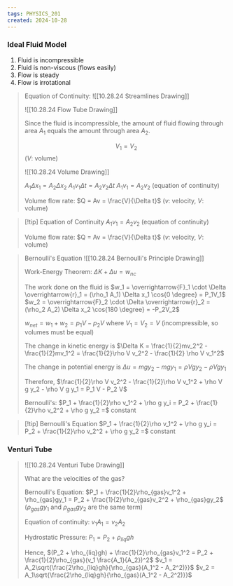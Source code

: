 ```yaml
---
tags: PHYSICS_201
created: 2024-10-28
---
```


### Ideal Fluid Model

1. Fluid is incompressible
2. Fluid is non-viscous (flows easily)
3. Flow is steady
4. Flow is irrotational

> Equation of Continuity:
> ![[10.28.24 Streamlines Drawing]]
> 
> ![[10.28.24 Flow Tube Drawing]]
> 
> Since the fluid is incompressible, the amount of fluid flowing through area $A_1$ equals the amount through area $A_2$.
> 
> $$V_1 = V_2$$
> ($V$: volume)
> 
> ![[10.28.24 Volume Drawing]]
> 
> $A_1 \Delta x_1 = A_2 \Delta x_2$
> $A_1 v_1 \Delta t = A_2 v_2 \Delta t$
> $A_1 v_1 = A_2 v_2$ (equation of continuity)
> 
> Volume flow rate: $Q = Av = \frac{V}{\Delta t}$ ($v$: velocity, $V$: volume)

> [!tip] Equation of Continuity
> $A_1 v_1 = A_2 v_2$ (equation of continuity)
> 
> Volume flow rate: $Q = Av = \frac{V}{\Delta t}$ ($v$: velocity, $V$: volume)

> Bernoulli's Equation
> ![[10.28.24 Bernoulli's Principle Drawing]]
> 
> Work-Energy Theorem:
> $\Delta K + \Delta u = w_{nc}$
> 
> The work done on the fluid is
> $w_1 = \overrightarrow{F}_1 \cdot \Delta \overrightarrow{r}_1 = (\rho_1 A_1) \Delta x_1 \cos{0 \degree} = P_1V_1$
> $w_2 = \overrightarrow{F}_2 \cdot \Delta \overrightarrow{r}_2 = (\rho_2 A_2) \Delta x_2 \cos{180 \degree} = -P_2V_2$
> 
> $w_{net} = w_1 + w_2 = p_1V - p_2V$ where $V_1 = V_2 = V$ (incompressible, so volumes must be equal)
> 
> The change in kinetic energy is
> $\Delta K = \frac{1}{2}mv_2^2 - \frac{1}{2}mv_1^2 = \frac{1}{2}\rho V v_2^2 - \frac{1}{2} \rho V v_1^2$
> 
> The change in potential energy is
> $\Delta u = mgy_2 - mgy_1 = \rho V g y_2 - \rho V g y_1$
> 
> Therefore,
> $\frac{1}{2}\rho V v_2^2 - \frac{1}{2}\rho V v_1^2 + \rho V g y_2 - \rho V g y_1 = P_1 V - P_2 V$
> 
> Bernoulli's:
> $P_1 + \frac{1}{2}\rho v_1^2 + \rho g y_i = P_2 + \frac{1}{2}\rho v_2^2 + \rho g y_2 =$ constant

> [!tip] Bernoulli's Equation
> $P_1 + \frac{1}{2}\rho v_1^2 + \rho g y_i = P_2 + \frac{1}{2}\rho v_2^2 + \rho g y_2 =$ constant

### Venturi Tube

> ![[10.28.24 Venturi Tube Drawing]]
> 
> What are the velocities of the gas?
> 
> Bernoulli's Equation:
> $P_1 + \frac{1}{2}\rho_{gas}v_1^2 + \rho_{gas}gy_1 = P_2 + \frac{1}{2}\rho_{gas}v_2^2 + \rho_{gas}gy_2$ ($\rho_{gas}gy_1$ and $\rho_{gas}gy_2$ are the same term)
> 
> Equation of continuity:
> $v_1A_1 = v_2A_2$
> 
> Hydrostatic Pressure:
> $P_1 = P_2 + \rho_{liq}gh$
> 
> Hence,
> $(P_2 + \rho_{liq}gh) + \frac{1}{2}\rho_{gas}v_1^2 = P_2 + \frac{1}{2}\rho_{gas}(v_1 \frac{A_1}{A_2})^2$
> $v_1 = A_2\sqrt{\frac{2\rho_{liq}gh}{\rho_{gas}(A_1^2 - A_2^2)}}$
> $v_2 = A_1\sqrt{\frac{2\rho_{liq}gh}{\rho_{gas}(A_1^2 - A_2^2)}}$